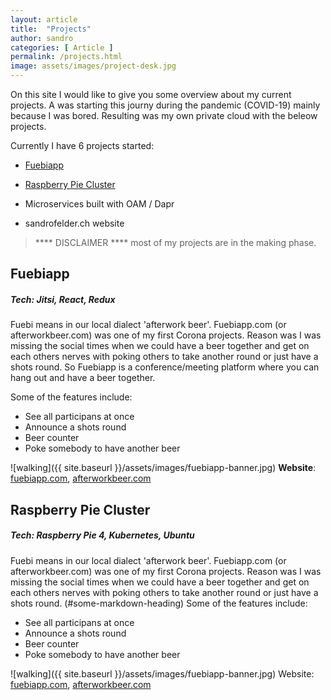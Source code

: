 ```yaml
---
layout: article
title:  "Projects"
author: sandro
categories: [ Article ]
permalink: /projects.html
image: assets/images/project-desk.jpg
---
```

On this site I would like to give you some overview about my current projects. A was starting this journy during the pandemic (COVID-19) mainly because I was bored. Resulting was my own private cloud with the beleow projects. 

Currently I have 6 projects started:
- [Fuebiapp](#Fuebiapp)
- [Raspberry Pie Cluster](#raspberry-pie-cluster)

- Microservices built with OAM / Dapr
- sandrofelder.ch website

>  **** DISCLAIMER **** most of my projects are in the making phase. 


## Fuebiapp
##### Tech: Jitsi, React, Redux

Fuebi means in our local dialect 'afterwork beer'. Fuebiapp.com (or afterworkbeer.com) was one of my first Corona projects. Reason was I was missing the social times when we could have a beer together and get on each others nerves with poking others to take another round or just have a shots round.
So Fuebiapp is a conference/meeting platform where you can hang out and have a beer together. 

Some of the features include:
+ See all participans at once
+ Announce a shots round
+ Beer counter
+ Poke somebody to have another beer

![walking]({{ site.baseurl }}/assets/images/fuebiapp-banner.jpg)
**Website**: [fuebiapp.com](https://fuebiapp.com), [afterworkbeer.com](https://afterworkbeer.com)

## Raspberry Pie Cluster
##### Tech: Raspberry Pie 4, Kubernetes, Ubuntu

Fuebi means in our local dialect 'afterwork beer'. Fuebiapp.com (or afterworkbeer.com) was one of my first Corona projects. Reason was I was missing the social times when we could have a beer together and get on each others nerves with poking others to take another round or just have a shots round. 
(#some-markdown-heading)
Some of the features include:
+ See all participans at once
+ Announce a shots round
+ Beer counter
+ Poke somebody to have another beer

![walking]({{ site.baseurl }}/assets/images/fuebiapp-banner.jpg)
Website: [fuebiapp.com][fuebiapp], [afterworkbeer.com][afterworkbeer]

[fuebiapp]: https://fuebiapp.com
[afterworkbeer]: https://afterworkbeer.com